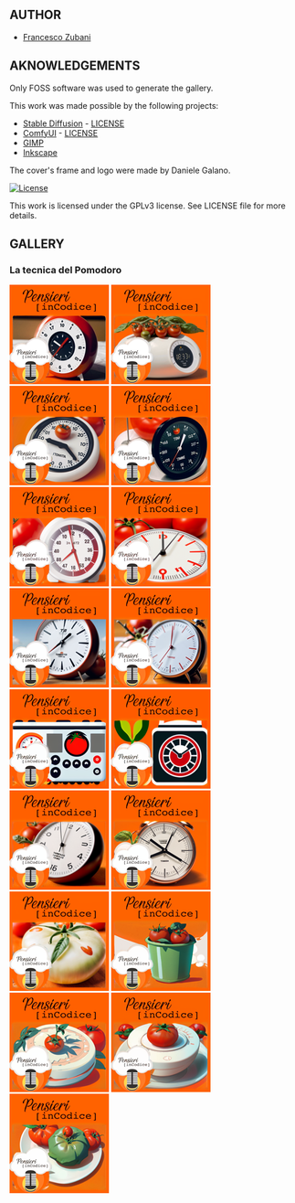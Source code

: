 ## AUTHOR

- [Francesco Zubani](https://www.linkedin.com/in/francesco-zubani-5957081a6/)

## AKNOWLEDGEMENTS

Only FOSS software was used to generate the gallery.

This work was made possible by the following projects:

- [Stable Diffusion](https://github.com/CompVis/stable-diffusion) - [LICENSE](https://github.com/CompVis/stable-diffusion/blob/main/LICENSE)
- [ComfyUI](https://github.com/comfyanonymous/ComfyUI) - [LICENSE](https://github.com/comfyanonymous/ComfyUI/blob/master/LICENSE)
- [GIMP](https://www.gimp.org/)
- [Inkscape](https://inkscape.org/)

The cover's frame and logo were made by Daniele Galano.

[![License](https://img.shields.io/badge/License-GPL%20v3-blue.svg)](http://www.gnu.org/licenses/gpl-3.0)

This work is licensed under the GPLv3 license.
See LICENSE file for more details.

## GALLERY

### La tecnica del Pomodoro

<div class="gallery">
  <a href="PIC35_01.png"><img class="thumbnail" src="./thumbs/PIC35_01.png" alt="PIC35_01"></a>
  <a href="PIC35_02.png"><img class="thumbnail" src="./thumbs/PIC35_02.png" alt="PIC35_02"></a>
  <a href="PIC35_03.png"><img class="thumbnail" src="./thumbs/PIC35_03.png" alt="PIC35_03"></a>
  <a href="PIC35_04.png"><img class="thumbnail" src="./thumbs/PIC35_04.png" alt="PIC35_04"></a>
  <a href="PIC35_05.png"><img class="thumbnail" src="./thumbs/PIC35_05.png" alt="PIC35_05"></a>
  <a href="PIC35_06.png"><img class="thumbnail" src="./thumbs/PIC35_06.png" alt="PIC35_06"></a>
  <a href="PIC35_07.png"><img class="thumbnail" src="./thumbs/PIC35_07.png" alt="PIC35_07"></a>
  <a href="PIC35_08.png"><img class="thumbnail" src="./thumbs/PIC35_08.png" alt="PIC35_08"></a>
  <a href="PIC35_09.png"><img class="thumbnail" src="./thumbs/PIC35_09.png" alt="PIC35_09"></a>
  <a href="PIC35_10.png"><img class="thumbnail" src="./thumbs/PIC35_10.png" alt="PIC35_10"></a>
  <a href="PIC35_11.png"><img class="thumbnail" src="./thumbs/PIC35_11.png" alt="PIC35_11"></a>
  <a href="PIC35_12.png"><img class="thumbnail" src="./thumbs/PIC35_12.png" alt="PIC35_12"></a>
  <a href="PIC35_13.png"><img class="thumbnail" src="./thumbs/PIC35_13.png" alt="PIC35_13"></a>
  <a href="PIC35_14.png"><img class="thumbnail" src="./thumbs/PIC35_14.png" alt="PIC35_14"></a>
  <a href="PIC35_15.png"><img class="thumbnail" src="./thumbs/PIC35_15.png" alt="PIC35_15"></a>
  <a href="PIC35_16.png"><img class="thumbnail" src="./thumbs/PIC35_16.png" alt="PIC35_16"></a>
  <a href="PIC35_17.png"><img class="thumbnail" src="./thumbs/PIC35_17.png" alt="PIC35_17"></a>
</div>
</body>
</html>
